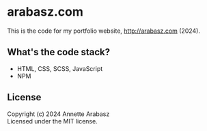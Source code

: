 # arabasz.com

This is the code for my portfolio website, http://arabasz.com (2024).

## What's the code stack?
* HTML, CSS, SCSS, JavaScript 
* NPM

## License
Copyright (c) 2024 Annette Arabasz  
Licensed under the MIT license.
